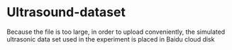# Ultrasound-dataset

Because the file is too large, in order to upload conveniently, the simulated ultrasonic data set used in the experiment is placed in Baidu cloud disk
